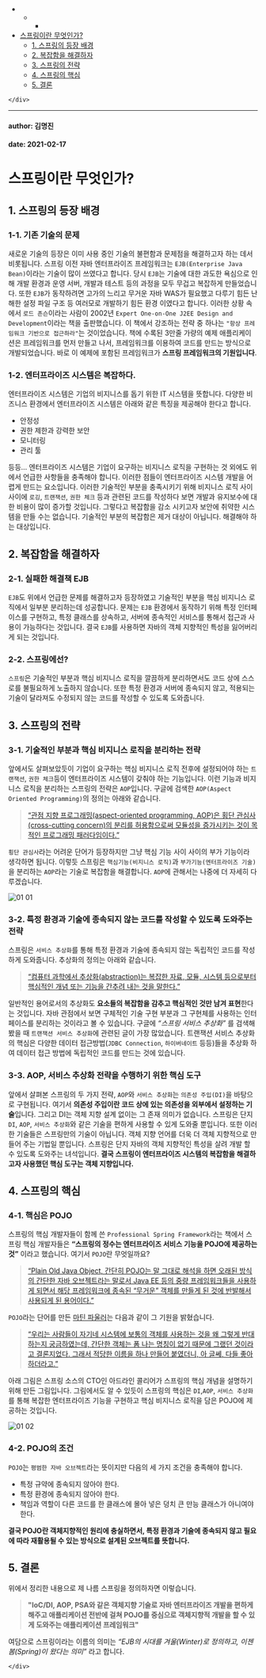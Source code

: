 <!DOCTYPE html>
<html>

<head>
  <meta charset="utf-8">
  <meta name="viewport" content="width=device-width, initial-scale=1.0">
  <title>Spring 핵심 원리</title>
  <link rel="stylesheet" href="https://stackedit.io/style.css" />
</head>

<body class="stackedit">
  <div class="stackedit__left">
    <div class="stackedit__toc">
      
<ul>
<li>
<ul>
<li>
<ul>
<li></li>
</ul>
</li>
</ul>
</li>
<li><a href="#스프링이란-무엇인가">스프링이란 무엇인가?</a>
<ul>
<li><a href="#스프링의-등장-배경">1.  스프링의 등장 배경</a></li>
<li><a href="#복잡함을-해결하자">2. 복잡함을 해결하자</a></li>
<li><a href="#스프링의-전략">3. 스프링의 전략</a></li>
<li><a href="#스프링의-핵심">4. 스프링의 핵심</a></li>
<li><a href="#결론">5. 결론</a></li>
</ul>
</li>
</ul>

    </div>
  </div>
  <div class="stackedit__right">
    <div class="stackedit__html">
      <hr>
<h4 id="author-김명진">author: 김명진</h4>
<h4 id="date-2021-02-17">date: 2021-02-17</h4>
<h1 id="스프링이란-무엇인가">스프링이란 무엇인가?</h1>
<h2 id="스프링의-등장-배경">1.  스프링의 등장 배경</h2>
<h3 id="기존-기술의-문제">1-1. 기존 기술의 문제</h3>
<p>새로운 기술의 등장은 이미 사용 중인 기술의 불편함과 문제점을 해결하고자 하는 데서 비롯됩니다. 스프링 이전 자바 엔터프라이즈 프레임워크는 <code>EJB(Enterprise Java Bean)</code>이라는 기술이 많이 쓰였다고 합니다. 당시 <code>EJB</code>는 기술에 대한 과도한 욕심으로 인해 개발 환경과 운영 서버, 개발과 테스트 등의 과정을 모두 무겁고 복잡하게 만들었습니다. 또한 <code>EJB</code>가 동작하려면 고가의 느리고 무거운 자바 WAS가 필요했고 다루기 힘든 난해한 설정 파일 구조 등 여러모로 개발하기 힘든 환경 이였다고 합니다. 이러한 상황 속에서 <code>로드 존슨</code>이라는 사람이 2002년 <code>Expert One-on-One J2EE Design and Development</code>이라는 책을 출판했습니다. 이 책에서 강조하는 전략 중 하나는 <code>"항상 프레임워크 기반으로 접근하라"</code>는 것이었습니다. 책에 수록된 3만줄 가량의 예제 애플리케이션은 프레임워크를 먼저 만들고 나서, 프레임워크를 이용하여 코드를 만드는 방식으로 개발되었습니다. 바로 이 예제에 포함된 프레임워크가 <strong>스프링 프레임워크의 기원입니다</strong>.</p>
<h3 id="엔터프라이즈-시스템은-복잡하다.">1-2. 엔터프라이즈 시스템은 복잡하다.</h3>
<p>엔터프라이즈 시스템은 기업의 비지니스를 돕기 위한 IT 시스템을 뜻합니다. 다양한 비즈니스 환경에서 엔터프라이즈 시스템은 아래와 같은 특징을 제공해야 한다고 합니다.</p>
<ul>
<li>안정성</li>
<li>권한 제한과 강력한 보안</li>
<li>모니터링</li>
<li>관리 툴</li>
</ul>
<p>등등… 엔터프라이즈 시스템은 기업이 요구하는 비지니스 로직을 구현하는 것 외에도 위에서 언급한 사항들을 충족해야 합니다. 이러한 점들이 엔터프라이즈 시스템 개발을 어렵게 만드는 요소입니다. 이러한 기술적인 부분을 충족시키기 위해 비지니스 로직 사이사이에 <code>로깅</code>, <code>트랜잭션</code>, <code>권한 체크</code> 등과 관련된 코드를 작성하다 보면 개발과 유지보수에 대한 비용이 많이 증가할 것입니다. 그렇다고 복잡함을 감소 시키고자 보안에 취약한 시스템을 만들 수는 없습니다. 기술적인 부분의 복잡함은 제거 대상이 아닙니다. 해결해야 하는 대상입니다.</p>
<h2 id="복잡함을-해결하자">2. 복잡함을 해결하자</h2>
<h3 id="실패한-해결책-ejb">2-1. 실패한 해결책 EJB</h3>
<p><code>EJB</code>도 위에서 언급한 문제를 해결하고자 등장하였고 기술적인 부분을 핵심 비지니스 로직에서 일부분 분리하는데 성공합니다. 문제는 <code>EJB</code> 환경에서 동작하기 위해 특정 인터페이스를 구현하고, 특정 클래스를 상속하고, 서버에 종속적인 서비스를 통해서 접근과 사용이 가능하다는 것입니다. 결국 <code>EJB</code>를 사용하면 자바의 객체 지향적인 특성을 잃어버리게 되는 것입니다.</p>
<h3 id="스프링에선">2-2. 스프링에선?</h3>
<p><code>스프링</code>은 기술적인 부분과 핵심 비지니스 로직을 깔끔하게 분리하면서도 코드 상에 스스로를 불필요하게 노출하지 않습니다. 또한 특정 환경과 서버에 종속되지 않고, 적용되는 기술이 달라져도 수정되지 않는 코드를 작성할 수 있도록 도와줍니다.</p>
<h2 id="스프링의-전략">3. 스프링의 전략</h2>
<h3 id="기술적인-부분과-핵심-비지니스-로직을-분리하는-전략">3-1. 기술적인 부분과 핵심 비지니스 로직을 분리하는 전략</h3>
<p>앞에서도 살펴보았듯이 기업이 요구하는 핵심 비지니스 로직 전후에 설정되어야 하는 <code>트랜잭션</code>, <code>권한 체크</code>등이 엔터프라이즈 시스템이 갖춰야 하는 기능입니다. 이런 기능과 비지니스 로직을 분리하는 스프링의 전략은 <code>AOP</code>입니다. 구글에 검색한 <code>AOP(Aspect Oriented Programming)</code>의 정의는 아래와 같습니다.</p>
<blockquote>
<p><a href="https://ko.wikipedia.org/wiki/%EA%B4%80%EC%A0%90_%EC%A7%80%ED%96%A5_%ED%94%84%EB%A1%9C%EA%B7%B8%EB%9E%98%EB%B0%8D">“관점 지향 프로그래밍(aspect-oriented programming, AOP)은 횡단 관심사(cross-cutting concern)의 분리를 허용함으로써 모듈성을 증가시키는 것이 목적인 프로그래밍 패러다임이다.”</a></p>
</blockquote>
<p><code>횡단 관심사</code>라는 어려운 단어가 등장하지만 그냥 핵심 기능 사이 사이의 부가 기능이라 생각하면 됩니다. 이렇듯 스프링은 <code>핵심기능(비지니스 로직)</code>과 <code>부가기능(엔터프라이즈 기술)</code>을 분리하는 <code>AOP</code>라는 기술로 복잡함을 해결합니다. <code>AOP</code>에 관해서는 나중에 더 자세히 다루겠습니다.</p>
<p><img src="https://kjpmj-blog.netlify.app/static/5769b44132018e57ddcb152f549e57c1/fcda8/01-01.png" alt="01 01"></p>
<h3 id="특정-환경과-기술에-종속되지-않는-코드를-작성할-수-있도록-도와주는-전략">3-2. 특정 환경과 기술에 종속되지 않는 코드를 작성할 수 있도록 도와주는 전략</h3>
<p>스프링은 <code>서비스 추상화</code>를 통해 특정 환경과 기술에 종속되지 않는 독립적인 코드를 작성하게 도와줍니다. 추상화의 정의는 아래와 같습니다.</p>
<blockquote>
<p><a href="https://ko.wikipedia.org/wiki/%EC%B6%94%EC%83%81%ED%99%94_(%EC%BB%B4%ED%93%A8%ED%84%B0_%EA%B3%BC%ED%95%99)">“컴퓨터 과학에서 추상화(abstraction)는 복잡한 자료, 모듈, 시스템 등으로부터 핵심적인 개념 또는 기능을 간추려 내는 것을 말한다.”</a></p>
</blockquote>
<p>일반적인 용어로서의 추상화도 <strong>요소들의 복잡함을 감추고 핵심적인 것만 남겨 표현</strong>한다는 것입니다. 자바 관점에서 보면 구체적인 기술 구현 부분과 그 구현체를 사용하는 인터페이스를 분리하는 것이라고 볼 수 있습니다. 구글에 <em>“스프링 서비스 추상화”</em> 를 검색해 봤을 때 <code>트랜잭션 서비스 추상화</code>에 관련된 글이 가장 많았습니다. 트랜잭션 서비스 추상화의 핵심은 다양한 데이터 접근방법(<code>JDBC Connection</code>, <code>하이버네이트</code> 등등)들을 추상화 하여 데이터 접근 방법에 독립적인 코드를 만드는 것에 있습니다.</p>
<h3 id="aop--서비스-추상화-전략을-수행하기-위한-핵심-도구">3-3.  AOP,  서비스 추상화 전략을 수행하기 위한 핵심 도구</h3>
<p>앞에서 살펴본 스프링의 두 가지 전략, <code>AOP</code>와 <code>서비스 추상화</code>는 <code>의존성 주입(DI)</code>을 바탕으로 구현됩니다. 여기서 <strong>의존성 주입이란 코드 상에 있는 의존성을 외부에서 설정하는 기술</strong>입니다. 그리고 DI는 객체 지향 설계 없이는 그 존재 의미가 없습니다. 스프링은 단지 <code>DI</code>, <code>AOP</code>, <code>서비스 추상화</code>와 같은 기술을 편하게 사용할 수 있게 도와줄 뿐입니다. 또한 이러한 기술들은 스프링만의 기술이 아닙니다. 객체 지향 언어를 더욱 더 객체 지향적으로 만들어 주는 기법일 뿐입니다. 스프링은 단지 자바의 객체 지향적인 특성을 살려 개발 할 수 있도록 도와주는 녀석입니다.  <strong>결국 스프링이 엔터프라이즈 시스템의 복잡함을 해결하고자 사용했던 핵심 도구는 객체 지향입니다.</strong></p>
<h2 id="스프링의-핵심">4. 스프링의 핵심</h2>
<h3 id="핵심은-pojo">4-1. 핵심은 POJO</h3>
<p>스프링의 핵심 개발자들이 함께 쓴 <code>Professional Spring Framework</code>라는 책에서 스프링 핵심 개발자들은 <strong>“스프링의 정수는 엔터프라이즈 서비스 기능을 POJO에 제공하는 것”</strong> 이라고 했습니다. 여기서 <code>POJO</code>란 무엇일까요?</p>
<blockquote>
<p><a href="https://ko.wikipedia.org/wiki/Plain_Old_Java_Object">“Plain Old Java Object, 간단히 POJO는 말 그대로 해석을 하면 오래된 방식의 간단한 자바 오브젝트라는 말로서 Java EE 등의 중량 프레임워크들을 사용하게 되면서 해당 프레임워크에 종속된 “무거운” 객체를 만들게 된 것에 반발해서 사용되게 된 용어이다.”</a></p>
</blockquote>
<p><code>POJO</code>라는 단어를 만든 <a href="https://ko.wikipedia.org/wiki/%EB%A7%88%ED%8B%B4_%ED%8C%8C%EC%9A%B8%EB%9F%AC">마틴 파울러</a>는 다음과 같이 그 기원을 밝혔습니다.</p>
<blockquote>
<p><a href="https://ko.wikipedia.org/wiki/Plain_Old_Java_Object">“우리는 사람들이 자기네 시스템에 보통의 객체를 사용하는 것을 왜 그렇게 반대하는지 궁금하였는데, 간단한 객체는 폼 나는 명칭이 없기 때문에 그랬던 것이라고 결론지었다. 그래서 적당한 이름을 하나 만들어 붙였더니, 아 글쎄, 다들 좋아하더라고.”</a></p>
</blockquote>
<p>아래 그림은 스프링 소스의 CTO인 아드라인 콜리어가 스프링의 핵심 개념을 설명하기 위해 만든 그림입니다. 그림에서도 알 수 있듯이 스프링의 핵심은 <code>DI</code>,<code>AOP</code>, <code>서비스 추상화</code>를 통해 복잡한 엔터프라이즈 기능을 구현하고 핵심 비지니스 로직을 담은 POJO에 제공하는 것입니다.</p>
<p><img src="https://kjpmj-blog.netlify.app/static/fa898362ebbc8b9de6ef89062214c9f7/484ae/01-02.png" alt="01 02"></p>
<h3 id="pojo의-조건">4-2. POJO의 조건</h3>
<p><code>POJO</code>는 <code>평범한 자바 오브젝트</code>라는 뜻이지만 다음의 세 가지 조건을 충족해야 합니다.</p>
<ul>
<li>특정 규약에 종속되지 않아야 한다.</li>
<li>특정 환경에 종속되지 않아야 한다.</li>
<li>책임과 역할이 다른 코드를 한 클래스에 몰아 넣은 덩치 큰 만능 클래스가 아니여야 한다.</li>
</ul>
<p><strong>결국 POJO란 객체지향적인 원리에 충실하면서, 특정 환경과 기술에 종속되지 않고 필요에 따라 재활용될 수 있는 방식으로 설계된 오브젝트를 뜻합니다.</strong></p>
<h2 id="결론">5. 결론</h2>
<p>위에서 정리한 내용으로 제 나름 스프링을 정의하자면 이렇습니다.</p>
<blockquote>
<p><strong>"IoC/DI, AOP, PSA와 같은 객체지향 기술로 자바 엔터프라이즈 개발을 편하게 해주고 애플리케이션 전반에 걸쳐 POJO를 중심으로 객체지향적 개발을 할 수 있게 도와주는 애플리케이션 프레임워크"</strong></p>
</blockquote>
<p>여담으로 스프링이라는 이름의 의미는 <em>“EJB의 시대를 겨울(Winter)로 정의하고, 이젠 봄(Spring)이 왔다는 의미”</em> 라고 합니다.</p>

    </div>
  </div>
</body>

</html>
